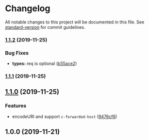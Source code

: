 # Changelog

All notable changes to this project will be documented in this file. See [standard-version](https://github.com/conventional-changelog/standard-version) for commit guidelines.

### [1.1.2](https://github.com/jsless/req-url/compare/v1.1.1...v1.1.2) (2019-11-25)


### Bug Fixes

* **types:** req is optional ([b55ace2](https://github.com/jsless/req-url/commit/b55ace201e9f1530cfc78c4af7ce039bb96a5761))

### [1.1.1](https://github.com/jsless/req-url/compare/v1.1.0...v1.1.1) (2019-11-25)

## [1.1.0](https://github.com/jsless/req-url/compare/v1.0.0...v1.1.0) (2019-11-25)


### Features

* encodeURI and support `c-forwarded-host` ([9476cf6](https://github.com/jsless/req-url/commit/9476cf68d0ede148fa76d2fd8f06edb27908662b))

## 1.0.0 (2019-11-21)
